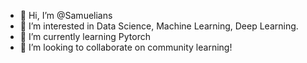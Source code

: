 - 👋 Hi, I’m @Samuelians
- 👀 I’m interested in Data Science, Machine Learning, Deep Learning.
- 🌱 I’m currently learning Pytorch
- 💞️ I’m looking to collaborate on community learning!

<!---
Samuelians/Samuelians is a ✨ special ✨ repository because its `README.md` (this file) appears on your GitHub profile.
You can click the Preview link to take a look at your changes.
--->
